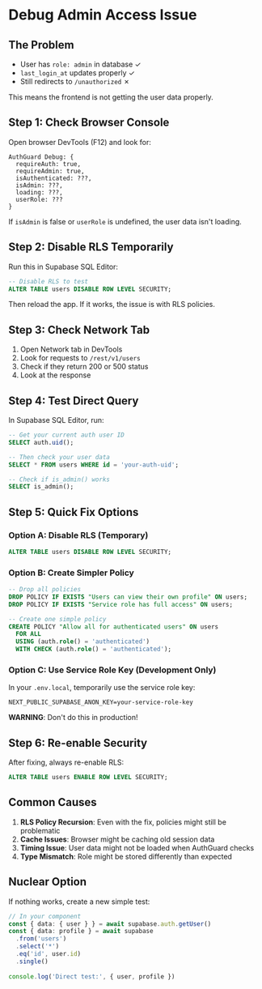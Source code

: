 # Debug Admin Access Issue

## The Problem
- User has `role: admin` in database ✓
- `last_login_at` updates properly ✓
- Still redirects to `/unauthorized` ✗

This means the frontend is not getting the user data properly.

## Step 1: Check Browser Console

Open browser DevTools (F12) and look for:
```
AuthGuard Debug: {
  requireAuth: true,
  requireAdmin: true,
  isAuthenticated: ???,
  isAdmin: ???,
  loading: ???,
  userRole: ???
}
```

If `isAdmin` is false or `userRole` is undefined, the user data isn't loading.

## Step 2: Disable RLS Temporarily

Run this in Supabase SQL Editor:
```sql
-- Disable RLS to test
ALTER TABLE users DISABLE ROW LEVEL SECURITY;
```

Then reload the app. If it works, the issue is with RLS policies.

## Step 3: Check Network Tab

1. Open Network tab in DevTools
2. Look for requests to `/rest/v1/users`
3. Check if they return 200 or 500 status
4. Look at the response

## Step 4: Test Direct Query

In Supabase SQL Editor, run:
```sql
-- Get your current auth user ID
SELECT auth.uid();

-- Then check your user data
SELECT * FROM users WHERE id = 'your-auth-uid';

-- Check if is_admin() works
SELECT is_admin();
```

## Step 5: Quick Fix Options

### Option A: Disable RLS (Temporary)
```sql
ALTER TABLE users DISABLE ROW LEVEL SECURITY;
```

### Option B: Create Simpler Policy
```sql
-- Drop all policies
DROP POLICY IF EXISTS "Users can view their own profile" ON users;
DROP POLICY IF EXISTS "Service role has full access" ON users;

-- Create one simple policy
CREATE POLICY "Allow all for authenticated users" ON users
  FOR ALL 
  USING (auth.role() = 'authenticated')
  WITH CHECK (auth.role() = 'authenticated');
```

### Option C: Use Service Role Key (Development Only)
In your `.env.local`, temporarily use the service role key:
```
NEXT_PUBLIC_SUPABASE_ANON_KEY=your-service-role-key
```
**WARNING**: Don't do this in production!

## Step 6: Re-enable Security

After fixing, always re-enable RLS:
```sql
ALTER TABLE users ENABLE ROW LEVEL SECURITY;
```

## Common Causes

1. **RLS Policy Recursion**: Even with the fix, policies might still be problematic
2. **Cache Issues**: Browser might be caching old session data
3. **Timing Issue**: User data might not be loaded when AuthGuard checks
4. **Type Mismatch**: Role might be stored differently than expected

## Nuclear Option

If nothing works, create a new simple test:
```typescript
// In your component
const { data: { user } } = await supabase.auth.getUser()
const { data: profile } = await supabase
  .from('users')
  .select('*')
  .eq('id', user.id)
  .single()
  
console.log('Direct test:', { user, profile })
```